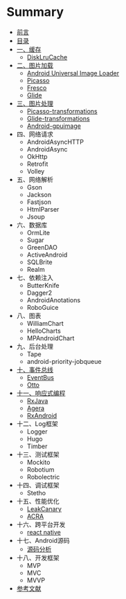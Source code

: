 # Summary

* [前言](qian_yan.md)
* [目录](README.md)
* [一、缓存](yi_3001_huan_cun.md)
   * [DiskLruCache](disklrucache.md)
* [二、图片加载](tu_pian_jia_zai.md)
   * [Android Universal Image Loader](android_universal_image_loader.md)
   * [Picasso](picasso.md)
   * [Fresco](fresco.md)
   * [Glide](glide.md)
* [三、图片处理](san_3001_tu_pian_chu_li.md)
   * [Picasso-transformations](picasso-transformations.md)
   * [Glide-transformations](glide-transformations.md)
   * [Android-gpuimage](android-gpuimage.md)
* 四、网络请求
   * AndroidAsyncHTTP
   * AndroidAsync
   * OkHttp
   * Retrofit
   * Volley
* 五、网络解析
   * Gson
   * Jackson
   * Fastjson
   * HtmlParser
   * Jsoup
* 六、数据库
   * OrmLite
   * Sugar
   * GreenDAO
   * ActiveAndroid
   * SQLBrite
   * Realm
* 七、依赖注入
   * ButterKnife
   * Dagger2
   * AndroidAnotations
   * RoboGuice
* 八、图表
   * WilliamChart
   * HelloCharts
   * MPAndroidChart
* 九、后台处理
   * Tape
   * android-priority-jobqueue
* [十、事件总线](shi_jian_zong_xian.md)
   * [EventBus](eventbus.md)
   * [Otto](otto.md)
* [十一、响应式编程](xiang_ying_shi_bian_cheng.md)
   * [RxJava](rxjava.md)
   * [Agera](agera.md)
   * [RxAndroid](rxandroid.md)
* 十二、Log框架
   * Logger
   * Hugo
   * Timber
* 十三、测试框架
   * Mockito
   * Robotium
   * Robolectric
* 十四、调试框架
   * Stetho
* 十五、性能优化
   * [LeakCanary](leakcanary.md)
   * [ACRA](acra.md)
* 十六、跨平台开发
   * [react native](react_native.md)
* 十七、Android源码
   * [源码分析](yuan_ma_fen_xi.md)
* 十八、开发框架
   * MVP
   * MVC
   * MVVP
* [参考文献](can_kao_wen_xian.md)

